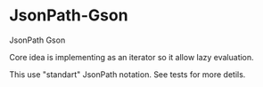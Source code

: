 # JsonPath-Gson
JsonPath Gson 


Core idea is implementing as an iterator so it allow lazy evaluation.

This use "standart" JsonPath notation.
See tests for more detils.


